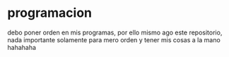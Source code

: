 # programacion
debo poner orden en mis programas, por ello mismo ago este repositorio, nada importante solamente para mero orden y tener mis cosas a la mano hahahaha
